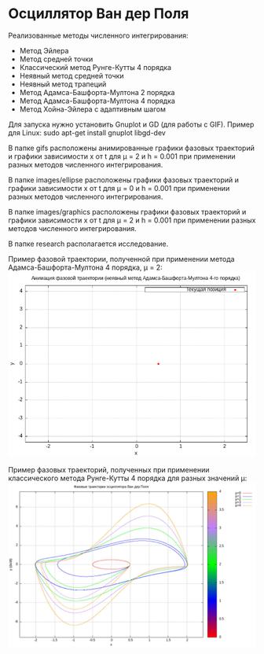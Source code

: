 # Осциллятор Ван дер Поля 
Реализованные методы численного интегрирования:
* Метод Эйлера
* Метод средней точки
* Классический метод Рунге-Кутты 4 порядка
* Неявный метод средней точки
* Неявный метод трапеций
* Метод Адамса-Башфорта-Мултона 2 порядка
* Метод Адамса-Башфорта-Мултона 4 порядка
* Метод Хойна-Эйлера с адаптивным шагом 

Для запуска нужно установить Gnuplot и GD (для работы с GIF). Пример для Linux:
sudo apt-get install gnuplot libgd-dev

В папке gifs расположены анимированные графики фазовых траекторий и графики зависимости x от t для μ = 2 и h = 0.001 при применении разных методов численного интегрирования.

В папке images/ellipse расположены графики фазовых траекторий и графики зависимости x от t для μ = 0 и h = 0.001 при применении разных методов численного интегрирования.

В папке images/graphics расположены графики фазовых траекторий и графики зависимости x от t для μ = 2 и h = 0.001 при применении разных методов численного интегрирования.

В папке research располагается исследование.

Пример фазовой траектории, полученной при применении метода Адамса-Башфорта-Мултона 4 порядка, μ = 2:
![Анимированный GIF](./gifs/ABM4Phase.gif)

Пример фазовых траекторий, полученных при применении классического метода Рунге-Кутты 4 порядка для разных значений μ:
![Анимированный GIF](./images/graphics/MuVariation.jpeg)